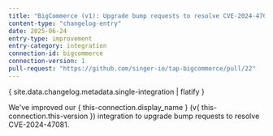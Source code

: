 ```yaml
---
title: "BigCommerce (v1): Upgrade bump requests to resolve CVE-2024-47081"
content-type: "changelog-entry"
date: 2025-06-24
entry-type: improvement
entry-category: integration
connection-id: bigcommerce
connection-version: 1
pull-request: "https://github.com/singer-io/tap-bigcommerce/pull/22"
---
```

{ site.data.changelog.metadata.single-integration | flatify }

We've improved our { this-connection.display_name } (v{ this-connection.this-version }) integration to upgrade bump requests to resolve CVE-2024-47081.